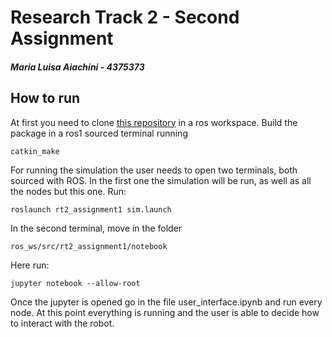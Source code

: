 # Research Track 2 - Second Assignment
##### Maria Luisa Aiachini - 4375373


## How to run
At first you need to clone [this repository](https://github.com/Marilwoo/rt2_assignment2) in a ros workspace. Build the package in a ros1 sourced terminal running
```
catkin_make
```
For running the simulation the user needs to open two terminals, both sourced with ROS. In the first one the simulation will be run, as well as all the nodes but this one. Run:
```
roslaunch rt2_assignment1 sim.launch
```
In the second terminal, move in the folder
```
ros_ws/src/rt2_assignment1/notebook
```
Here run:
```
jupyter notebook --allow-root
```
Once the jupyter is opened go in the file user_interface.ipynb and run every node. At this point everything is running and the user is able to decide how to interact with the robot.
